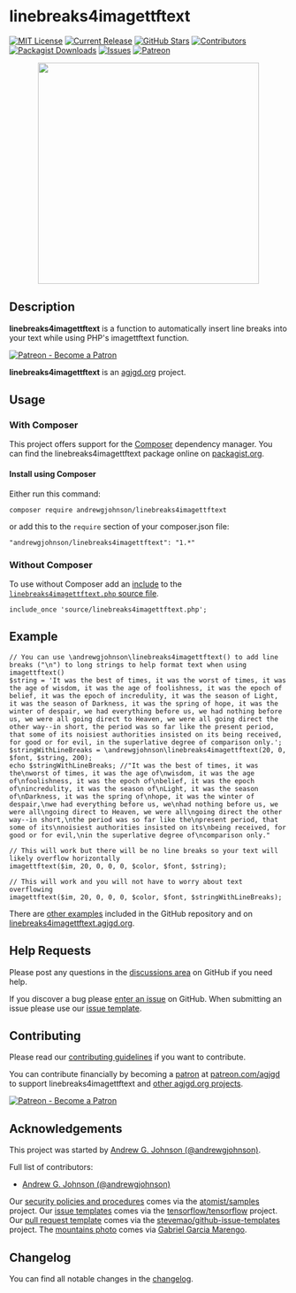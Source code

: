 # linebreaks4imagettftext

[![MIT License](https://img.shields.io/badge/license-MIT-0366d6.png?colorB=0366d6&style=flat-square)](https://github.com/andrewgjohnson/linebreaks4imagettftext/blob/master/LICENSE)
[![Current Release](https://img.shields.io/github/release/andrewgjohnson/linebreaks4imagettftext.png?colorB=0366d6&style=flat-square&logoColor=white&logo=github)](https://github.com/andrewgjohnson/linebreaks4imagettftext/releases)
[![GitHub Stars](https://img.shields.io/github/stars/andrewgjohnson/linebreaks4imagettftext.png?colorB=0366d6&style=flat-square&logoColor=white&logo=github)](https://github.com/andrewgjohnson/linebreaks4imagettftext/stargazers)
[![Contributors](https://img.shields.io/github/contributors/andrewgjohnson/linebreaks4imagettftext.png?colorB=0366d6&style=flat-square&logoColor=white&logo=github)](https://github.com/andrewgjohnson/linebreaks4imagettftext/graphs/contributors)
[![Packagist Downloads](https://img.shields.io/packagist/dt/andrewgjohnson/linebreaks4imagettftext.png?colorB=0366d6&style=flat-square&logoColor=white&logo=packagist)](https://packagist.org/packages/andrewgjohnson/linebreaks4imagettftext/stats)
[![Issues](https://img.shields.io/github/issues/andrewgjohnson/linebreaks4imagettftext.png?colorB=0366d6&style=flat-square&logoColor=white&logo=github)](https://github.com/andrewgjohnson/linebreaks4imagettftext/issues)
[![Patreon](https://img.shields.io/endpoint.png?url=https%3A%2F%2Fshieldsio-patreon.vercel.app%2Fapi%3Fusername%3Dagjgd%26type%3Dpatrons&colorB=0366d6&style=flat-square&logoColor=white&logo=patreon)](https://patreon.com/agjgd)

<p align="center"><a href="https://linebreaks4imagettftext.agjgd.org/" title=""><img src="https://linebreaks4imagettftext.agjgd.org/documentation/linebreaks4imagettftext.agjgd.org/images/avatar.png" alt="" title="" width="400" id="avatar" /></a></p>

## Description

**linebreaks4imagettftext** is a function to automatically insert line breaks into your text while using PHP's imagettftext function.

[![Patreon - Become a Patron](https://raster.shields.io/badge/Patreon%20-become%20a%20Patron-FD334A.png?style=for-the-badge&logo=patreon&logoColor=FD334A)](https://patreon.com/agjgd)

**linebreaks4imagettftext** is an [agjgd.org](https://agjgd.org) project.

## Usage

### With Composer

This project offers support for the [Composer](https://getcomposer.org/) dependency manager. You can find the linebreaks4imagettftext package online on [packagist.org](https://packagist.org/packages/andrewgjohnson/linebreaks4imagettftext).

#### Install using Composer

Either run this command:

    composer require andrewgjohnson/linebreaks4imagettftext

or add this to the `require` section of your composer.json file:

    "andrewgjohnson/linebreaks4imagettftext": "1.*"

### Without Composer

To use without Composer add an [include](http://php.net/manual/function.include.php) to the [`linebreaks4imagettftext.php` source file](https://raw.githubusercontent.com/andrewgjohnson/linebreaks4imagettftext/master/source/linebreaks4imagettftext.php).

    include_once 'source/linebreaks4imagettftext.php';

## Example

    // You can use \andrewgjohnson\linebreaks4imagettftext() to add line breaks ("\n") to long strings to help format text when using imagettftext()
    $string = 'It was the best of times, it was the worst of times, it was the age of wisdom, it was the age of foolishness, it was the epoch of belief, it was the epoch of incredulity, it was the season of Light, it was the season of Darkness, it was the spring of hope, it was the winter of despair, we had everything before us, we had nothing before us, we were all going direct to Heaven, we were all going direct the other way--in short, the period was so far like the present period, that some of its noisiest authorities insisted on its being received, for good or for evil, in the superlative degree of comparison only.';
    $stringWithLineBreaks = \andrewgjohnson\linebreaks4imagettftext(20, 0, $font, $string, 200);
    echo $stringWithLineBreaks; //"It was the best of times, it was the\nworst of times, it was the age of\nwisdom, it was the age of\nfoolishness, it was the epoch of\nbelief, it was the epoch of\nincredulity, it was the season of\nLight, it was the season of\nDarkness, it was the spring of\nhope, it was the winter of despair,\nwe had everything before us, we\nhad nothing before us, we were all\ngoing direct to Heaven, we were all\ngoing direct the other way--in short,\nthe period was so far like the\npresent period, that some of its\nnoisiest authorities insisted on its\nbeing received, for good or for evil,\nin the superlative degree of\ncomparison only."

    // This will work but there will be no line breaks so your text will likely overflow horizontally
    imagettftext($im, 20, 0, 0, 0, $color, $font, $string);

    // This will work and you will not have to worry about text overflowing
    imagettftext($im, 20, 0, 0, 0, $color, $font, $stringWithLineBreaks);

There are [other examples](https://github.com/andrewgjohnson/linebreaks4imagettftext/tree/master/examples) included in the GitHub repository and on [linebreaks4imagettftext.agjgd.org](https://linebreaks4imagettftext.agjgd.org/examples/).

## Help Requests

Please post any questions in the [discussions area](https://github.com/andrewgjohnson/linebreaks4imagettftext/discussions) on GitHub if you need help.

If you discover a bug please [enter an issue](https://github.com/andrewgjohnson/linebreaks4imagettftext/issues/new) on GitHub. When submitting an issue please use our [issue template](https://github.com/andrewgjohnson/linebreaks4imagettftext/blob/master/ISSUE_TEMPLATE.md).

## Contributing

Please read our [contributing guidelines](https://github.com/andrewgjohnson/linebreaks4imagettftext/blob/master/CONTRIBUTING.md) if you want to contribute.

You can contribute financially by becoming a [patron](https://patreon.com/agjgd) at [patreon.com/agjgd](https://patreon.com/agjgd) to support linebreaks4imagettftext and [other agjgd.org projects](https://agjgd.org/projects/).

[![Patreon - Become a Patron](https://raster.shields.io/badge/Patreon%20-become%20a%20Patron-FD334A.png?style=for-the-badge&logo=patreon&logoColor=FD334A)](https://patreon.com/agjgd)

## Acknowledgements

This project was started by [Andrew G. Johnson (@andrewgjohnson)](https://github.com/andrewgjohnson).

Full list of contributors:
 * [Andrew G. Johnson (@andrewgjohnson)](https://github.com/andrewgjohnson)

Our [security policies and procedures](https://github.com/andrewgjohnson/linebreaks4imagettftext/blob/master/.github/SECURITY.md) comes via the [atomist/samples](https://github.com/atomist/samples/blob/master/SECURITY.md) project. Our [issue templates](https://github.com/andrewgjohnson/linebreaks4imagettftext/tree/master/.github/ISSUE_TEMPLATE) comes via the [tensorflow/tensorflow](https://github.com/tensorflow/tensorflow/blob/master/SECURITY.md) project. Our [pull request template](https://github.com/andrewgjohnson/linebreaks4imagettftext/blob/master/.github/PULL_REQUEST_TEMPLATE.md) comes via the [stevemao/github-issue-templates](https://github.com/stevemao/github-issue-templates) project. The [mountains photo](https://unsplash.com/photos/qJvpykJ5SKs) comes via [Gabriel Garcia Marengo](https://unsplash.com/@gabrielgm).

## Changelog

You can find all notable changes in the [changelog](https://github.com/andrewgjohnson/linebreaks4imagettftext/blob/master/CHANGELOG.md).
